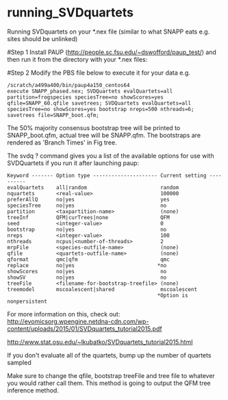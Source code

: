 # running_SVDquartets
Running SVDquartets on your *.nex file (similar to what SNAPP eats e.g. sites should be unlinked)

#Step 1
Install PAUP (http://people.sc.fsu.edu/~dswofford/paup_test/) and then run it from the directory with your *.nex files:

#Step 2
Modify the PBS file below to execute it for your data e.g.

```
/scratch/a499a400/bin/paup4a150_centos64 
execute SNAPP_phased.nex; SVDQuartets evalQuartets=all partition=frogspecies speciesTree=no showScores=yes qfile=SNAPP_60.qfile savetrees; SVDQuartets evalQuartets=all speciesTree=no showScores=yes bootstrap nreps=500 nthreads=6; savetrees file=SNAPP_boot.qfm;
```
The 50% majority consensus bootstrap tree will be printed to SNAPP_boot.qfm, actual tree will be SNAPP.qfm. The bootstraps are rendered as 'Branch Times' in Fig tree.

The svdq ? command gives you a list of the available options for use with SVDQuartets if you run it after launching paup:
```
Keyword ------- Option type --------------------- Current setting ----------
evalQuartets    all|random                        random
nquartets       <real-value>                      100000
preferAllQ      no|yes                            yes
speciesTree     no|yes                            no
partition       <taxpartition-name>               (none)
treeInf         QFM|curTrees|none                 QFM
seed            <integer-value>                   0
bootstrap       no|yes                            no
nreps           <integer-value>                   100
nthreads        ncpus|<number-of-threads>         2
mrpFile         <species-outfile-name>            (none)
qfile           <quartets-outfile-name>           (none)
qformat         qmc|qfm                           qmc
replace         no|yes                           *no
showScores      no|yes                            no
showSV          no|yes                            no
treeFile        <filename-for-bootstrap-treefile> (none)
treemodel       mscoalescent|shared               mscoalescent
                                                 *Option is nonpersistent
```

For more information on this, check out:
http://evomicsorg.wpengine.netdna-cdn.com/wp-content/uploads/2015/01/SVDquartets_tutorial2015.pdf

http://www.stat.osu.edu/~lkubatko/SVDquartets_tutorial2015.html

If you don't evaluate all of the quartets, bump up the number of quartets sampled

Make sure to change the qfile, bootstrap treeFile and tree file to whatever you would rather call them. This method is going to output the QFM tree inference method.

